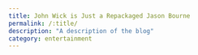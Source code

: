```yaml
---
title: John Wick is Just a Repackaged Jason Bourne
permalink: /:title/
description: "A description of the blog"
category: entertainment
---
```


<!-- In this blog
1. what are web workers
 -->

